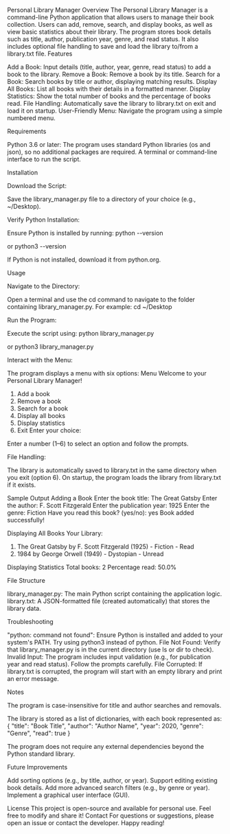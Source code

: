 Personal Library Manager
Overview
The Personal Library Manager is a command-line Python application that allows users to manage their book collection. Users can add, remove, search, and display books, as well as view basic statistics about their library. The program stores book details such as title, author, publication year, genre, and read status. It also includes optional file handling to save and load the library to/from a library.txt file.
Features

Add a Book: Input details (title, author, year, genre, read status) to add a book to the library.
Remove a Book: Remove a book by its title.
Search for a Book: Search books by title or author, displaying matching results.
Display All Books: List all books with their details in a formatted manner.
Display Statistics: Show the total number of books and the percentage of books read.
File Handling: Automatically save the library to library.txt on exit and load it on startup.
User-Friendly Menu: Navigate the program using a simple numbered menu.

Requirements

Python 3.6 or later: The program uses standard Python libraries (os and json), so no additional packages are required.
A terminal or command-line interface to run the script.

Installation

Download the Script:

Save the library_manager.py file to a directory of your choice (e.g., ~/Desktop).


Verify Python Installation:

Ensure Python is installed by running:
python --version

or
python3 --version


If Python is not installed, download it from python.org.




Usage

Navigate to the Directory:

Open a terminal and use the cd command to navigate to the folder containing library_manager.py. For example:
cd ~/Desktop




Run the Program:

Execute the script using:
python library_manager.py

or
python3 library_manager.py




Interact with the Menu:

The program displays a menu with six options:
Menu
Welcome to your Personal Library Manager!
1. Add a book
2. Remove a book
3. Search for a book
4. Display all books
5. Display statistics
6. Exit
Enter your choice:


Enter a number (1–6) to select an option and follow the prompts.



File Handling:

The library is automatically saved to library.txt in the same directory when you exit (option 6).
On startup, the program loads the library from library.txt if it exists.



Sample Output
Adding a Book
Enter the book title: The Great Gatsby
Enter the author: F. Scott Fitzgerald
Enter the publication year: 1925
Enter the genre: Fiction
Have you read this book? (yes/no): yes
Book added successfully!

Displaying All Books
Your Library:
1. The Great Gatsby by F. Scott Fitzgerald (1925) - Fiction - Read
2. 1984 by George Orwell (1949) - Dystopian - Unread

Displaying Statistics
Total books: 2
Percentage read: 50.0%

File Structure

library_manager.py: The main Python script containing the application logic.
library.txt: A JSON-formatted file (created automatically) that stores the library data.

Troubleshooting

"python: command not found": Ensure Python is installed and added to your system's PATH. Try using python3 instead of python.
File Not Found: Verify that library_manager.py is in the current directory (use ls or dir to check).
Invalid Input: The program includes input validation (e.g., for publication year and read status). Follow the prompts carefully.
File Corrupted: If library.txt is corrupted, the program will start with an empty library and print an error message.

Notes

The program is case-insensitive for title and author searches and removals.

The library is stored as a list of dictionaries, with each book represented as:
{
  "title": "Book Title",
  "author": "Author Name",
  "year": 2020,
  "genre": "Genre",
  "read": true
}


The program does not require any external dependencies beyond the Python standard library.


Future Improvements

Add sorting options (e.g., by title, author, or year).
Support editing existing book details.
Add more advanced search filters (e.g., by genre or year).
Implement a graphical user interface (GUI).

License
This project is open-source and available for personal use. Feel free to modify and share it!
Contact
For questions or suggestions, please open an issue or contact the developer.
Happy reading!
